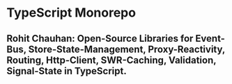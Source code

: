 # TypeScript Monorepo

Rohit Chauhan: Open-Source Libraries for Event-Bus, Store-State-Management, Proxy-Reactivity, Routing, Http-Client, SWR-Caching, Validation, Signal-State in TypeScript. 
--------------------------------------------------------------------------------------------------------------
